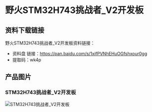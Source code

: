 [](#野火STM32H743挑战者_V2开发板)

# 野火STM32H743挑战者_V2开发板

## 资料下载链接
野火STM32H743挑战者_V2开发板资料链接：
* 资料盘 链接：https://pan.baidu.com/s/1xifPVNhEHuOGfshxour0gg 
* 提取码：wk4p 




## 产品图片
### STM32H743挑战者_V2开发板
![STM32H743挑战者_V2开发板](https://raw.githubusercontent.com/wiki/Embdefire/products/images/STM32系列产品/STM32H743挑战者_V2开发板/STM32H743挑战者_V2开发板.jpg)